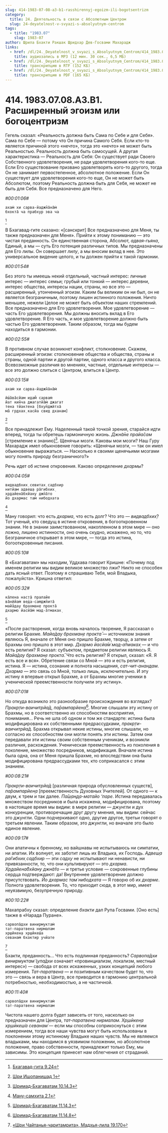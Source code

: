 ```yaml
---
slug: 414-1983-07-08-a3-b1-rasshirennyj-egoizm-ili-bogotsentrizm
category:
  title: 24. Деятельность в связи с Абсолютным Центром
  slug: 24-deyatelnost-v-svyazi-s-absolyutnym-centrom
tags:
  - title: "1983.07"
    slug: 1983-07
author: Шрила Бхакти Ракшак Шридхар Дев-Госвами Махарадж
links:
  - href: /dl/24._Deyatelnost_v_svyazi_s_Absolyutnym_Centrom/414_1983.07.08.A3.B1_SridharMj_Rasshirenniy_egoizm_i_bogocentrizm.mp3
    title: аудиозапись в MP3 (12 мин. 30 сек., 6,5 МБ)
  - href: /dl/24._Deyatelnost_v_svyazi_s_Absolyutnym_Centrom/414_1983.07.08.A3.B1_SridharMj_Rasshirenniy_egoizm_i_bogocentrizm.rtf
    title: транскрипцию в RTF (152 КБ)
  - href: /dl/24._Deyatelnost_v_svyazi_s_Absolyutnym_Centrom/414_1983.07.08.A3.B1_SridharMj_Rasshirenniy_egoizm_i_bogocentrizm.pdf
    title: транскрипцию в PDF (165 КБ)
---
```


# 414. 1983.07.08.A3.B1. Расширенный эгоизм или богоцентризм

Гегель сказал: «Реальность должна быть Сама по Себе и для Себя». Сама по Себе — потому что Он причина Самого Себя. Если кто-то является причиной этого «нечто», тогда это «нечто» не может быть Реальностью. Реальность должна быть самосущей. А другая характеристика — Реальность для Себя: Он существует ради Своего Собственного удовлетворения, не ради удовлетворения кого-то еще. Если Его существование призвано удовлетворять кого-то другого, тогда Он не занимает первостепенное, абсолютное положение. Если Он существует для удовлетворения кого-то еще, Он не может быть Абсолютом, поэтому Реальность должна быть для Себя, не может не быть для Себя. Все предназначено для Него.

*#00:01:06#*

    ахам̇ хи сарва-йаджн̃а̄на̄м̇
    бхокта̄ ча прабхур эва ча
[^_ftn1]

В Бхагавад-гите сказано: «[санскрит] Все предназначено для Меня, ты также предназначен для Меня». Прийти к этому пониманию — это чистая преданность. Он единственная сторона, Абсолют, *адвая-гьяна*, Единый, а мы — суть Его потенция различных типов. Мы предназначены для Его *лилы*. Он совершает *лилу*, а мы вносим вклад в нее. Это универсальное видение целого, и ты должен прийти к такой гармонии.

*#00:01:54#*

Без этого ты имеешь некий отдельный, частный интерес: личные интерес — интерес семьи; грубый или тонкий — интерес деревни, интерес общества, интересы нации, страны, но все это — расширенный, утонченный эгоизм. Каким бы великим он ни был, он не является безграничным, поэтому лишен истинного положения. Ничто меньшее, нежели Целое не может быть объектом наших стремлений. Все предназначено для Его удовлетворения. Мое удовлетворение — часть Его удовлетворения. Мы должны вносить вклад в Его удовлетворение. Я Его часть, и мое удовлетворение должно быть частью Его удовлетворения. Таким образом, тогда мы будем находиться в гармонии.

*#00:02:55#*

В противном случае возникнет конфликт, столкновение. Скажем, расширенный эгоизм: столкновение общества и общества, страны и страны, одной партии и другой партии, одного класса и другого класса. Всевозможные различия во мнениях, частные, отдельные интересы — все это должно слиться с Центром, влиться в Центр.

*#00:03:15#*

    ахам̇ хи сарва-йаджн̃а̄на̄м̇

    ӣш́а̄ва̄сйам идам̐ сарвам̇
    йат кин̃ча джагатйа̄м̇ джагат
    тена тйактена [бхун̃джӣтха̄
    ма̄ гр̣дхах̣ касйа свид дханам]
[^_ftn2]

Все принадлежит Ему. Наделенный такой точкой зрения, старайся идти вперед, тогда ты обретешь гармоничную жизнь. *Джн̃а̄не прайа̄сам* [стремление к знанию][^_ftn3]. Щенячьи мозги. Каковы мои мозги? Наш Гуру Махарадж имел обыкновение говорить: «Щенячьи мозги, — так он имел обыкновение выражаться. — Насколько я своими щенячьими мозгами могу понять природу безграничного?»

Речь идет об истине откровения. Каково определение *дхармы*?

*#00:04:05#*

    видвадбхих̣ севитах̣ садбхир
    нитйам адвеш̣а ра̄гибхих̣
    хр̣дайена̄бхйану джн̃а̄то
    йо дхармас там̇ нибодхата
[^_ftn4]

Ману говорил: что есть *дхарма*, что есть долг? Что это — *видвадбхих̣*? Тот ученый, кто сведущ в истине откровения, в богооткровенном знании. Не в знании заимствованном, накопленном в этом мире — оно ложно, лишено истинности, оно очень скудно, искажено, но то, что Безграничное открывает в этом мире, — тогда это истина, богооткровенные писания.

*#00:05:10#*

В «Бхагаватам» мы находим, Уддхава говорит Кришне: «Почему под именем религии мы видим великое множество лжи? Никто не способен дать ясный ответ. Поэтому я спрашиваю Тебя, мой Владыка, пожалуйста». Кришна ответил:

*#00:05:32#*

    ка̄лена нас̣т̣а̄ пралайе
    ва̄н̣ӣйам̇ веда-сам̇джн̃ита̄
    майа̄дау брахман̣е прокта̄
    дхармо йасйа̄м̇ мад-а̄тмаках̣
[^_ftn5]

«После растворения, когда вновь началось творение, Я рассказал о религии Брахме. *Майа̄дау брахман̣е прокта̄* — источником знания являюсь Я, вначале от Меня оно пришло Брахме, творцу, а затем от Брахмы оно пришло в этот мир. *Дхармо йасйа̄м̇ мад-а̄тмаках̣* — и что есть религия? Я сказал: субъектом, предметом религии являюсь Я. *Майа̄дау брахман̣е прокта̄*. Что есть религия? Я открыл, сказал: «Я. Я есть все и вся». Обретение связи со Мной — это и есть религия, истина. Я — истина, сознание и полнота насыщения, *сат-чит-анандам*. *Дхарма* — это связь со Мной, только лишь, исключительно. И эту истину я впервые открыл Брахме, а от Брахмы многие ученики в ученической преемственности получили эту истину».

*#00:07:01#*

Но откуда возникло это разнообразие происхождения во взглядах? *Пракр̣ти-ваичитрйа̄д*, *па̄рампарйен̣а*[^_ftn6]. Многие слышали эту истину от Брахмы, но в соответственно их способностям восприятия, понимания… Речь не шла об одном и том же стандарте: истина была модифицирована их собственными предрассудками, *пракр̣ти-ваичитрйа̄д*. Брахма открывал некие истины, многие слышали, но согласно их способностям они могли понять эти истины. Затем они передавали эти истины своим собственным ученикам, и возникли различия, расхождения. Ученическая преемственность из поколения в поколение, множество посредников, модификация. Вначале истина была одна, она от Меня пришла Брахме, но впоследствии она была модифицирована предрассудками тех, кто соприкасался с этим знанием.

*#00:08:21#*

*Пракр̣ти-ваичитрйа̄д* [различная природа обусловленных существ], *па̄рампарйен̣а* [преемственность Духовных Учителей]. От одного — к двум, к трем и так далее. *Па̄ш̣ан̣д̣а-матайо ‘паре*. Истина передавалась множеством посредников и была искажена, модифицирована, поэтому в настоящее время мы видим: в мире религии — джунгли и дух конкуренции, противоречащие друг другу мнения, мы видим: сейчас это джунгли. Одни подчеркивают одно, другие другое, третьи говорят о третьем явлении. Таким образом, это джунгли, но вначале это было единое явление.

*#00:09:17#*

Они апатичны к бренному, но вайшнавы не испытываюсь ни симпатии, ни апатии. Их волнует, их заботит лишь их Владыка, их Господь. *Адвеш̣а ра̄гибхих̣ садбхир* — эти *садху* не испытывают ни ненависти, ни привязанности, то, что они культивируют — это *дхарма*. *Хр̣дайена̄бхйану джн̃а̄то* — и третье условие — сокровенные глубины сердца подтверждают: да! Внутреннее удовлетворение должно присутствовать. *Йо дхармас там̇ нибодхата* — Я говорю об их *дхарме*. Полнота удовлетворения. То, что приходит сюда, в этот мир, имеет неуязвимую, безупречную природу.

*#00:10:22#*

Махапрабху сказал: определение *бхакти* дал Рупа Госвами. [Оно есть] также в «Нарада Пуране».

    сарвопа̄дхи винирмуктам̇
    тат-паратвена нирмалам
    хр̣шӣкен̣а хр̣шӣкеш́а
    севанам̇ бхактир учйате
[^_ftn7]

Бхакти, преданность… Что есть подлинная преданность? *Сарвопа̄дхи винирмуктам̇* (*упа̄дхи* означает «провинциализм, локализм, местный интерес») — свобода от всех искаженных, узких концепций любого измерения. *Тат-паратвена* — и позитивным качеством будет то, что это — связь и вера в Центр, все приводится в гармонию центральной потребностью, необходимостью, а не частичной.

*#00:11:40#*

    сарвопа̄дхи винирмуктам̇
    тат-паратвена нирмалам

Чистота нашего долга будет зависеть от того, насколько он предназначен для Центра, *тат-паратвена нирмалам*. *Хр̣шӣкен̣а хр̣шӣкеш́а севанам̇* — если мы способны соприкоснуться с этим измерением, тогда все наши чувства могут быть использованы в поклонении этому истинному Владыке наших чувств. Мы не являемся владыками, мы находимся в уязвимом положении, но абсолютное положение, право собственности, принадлежит только Ему, мы зависимы. Это концепция принесет нам облегчения от страданий.



[^_ftn1]: [Бхагавад-гита 9.24](../notes/bhagavad-gita/bhagavad-gita-9-24.md)

[^_ftn2]: [Шри Ишопанишад 1](../notes/shri-ishopanishad/shri-ishopanishad-1.md)

[^_ftn3]: [Шримад-Бхагаватам 10.14.3](../notes/shrimad-bhagavatam/shrimad-bhagavatam-10-14-3.md)

[^_ftn4]: [Ману-самхита 2.1](../notes/manu-samhita/manu-samhita-2-1.md)

[^_ftn5]: [Шримад-Бхагаватам 11.14.3](../notes/shrimad-bhagavatam/shrimad-bhagavatam-11-14-3.md)

[^_ftn6]: [Шримад-Бхагаватам 11.14.8](../notes/shrimad-bhagavatam/shrimad-bhagavatam-11-14-8.md)

[^_ftn7]: [«Шри Чайтанья-чаритамрита», Мадхья-лила 19.170](../notes/shri-chajtanya-charitamrita-madhya-lila/shri-chajtanya-charitamrita-madhya-lila-19-170.md)
